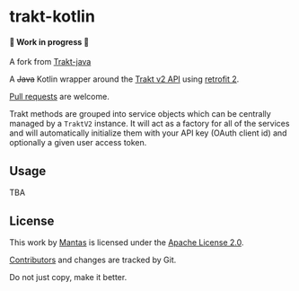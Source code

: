trakt-kotlin
==========

#### 🔨 Work in progress 🔨

A fork from [Trakt-java](https://github.com/UweTrottmann/trakt-java/)

A ~~Java~~ Kotlin wrapper around the [Trakt v2 API](http://docs.trakt.apiary.io/) using [retrofit 2](https://square.github.io/retrofit/).

[Pull requests](CONTRIBUTING.md) are welcome.

Trakt methods are grouped into service objects which can be centrally
managed by a `TraktV2` instance. It will act as a factory for
all of the services and will automatically initialize them with your
API key (OAuth client id) and optionally a given user access token.

## Usage

TBA


## License

This work by [Mantas](https://www.mantasboro.dev) is licensed under the [Apache License 2.0](LICENSE.txt).

[Contributors](https://github.com/mantas84/trakt-kotlin/graphs/contributors) and changes are tracked by Git.

Do not just copy, make it better.
